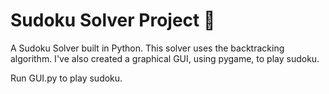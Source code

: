 # Sudoku Solver Project 🧮

A Sudoku Solver built in Python. This solver uses the backtracking algorithm. I've also created a graphical GUI, using pygame, to play sudoku. 

Run GUI.py to play sudoku.
